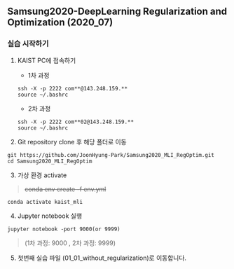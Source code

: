 ## Samsung2020-DeepLearning Regularization and Optimization (2020_07)

### 실습 시작하기

1. KAIST PC에 접속하기
    - 1차 과정
    ```
    ssh -X -p 2222 com**@143.248.159.**
    source ~/.bashrc
    ```    
    - 2차 과정
    ```
    ssh -X -p 2222 com**02@143.248.159.**
    source ~/.bashrc
    ```
    


2. Git repository clone 후 해당 폴더로 이동 
```
git https://github.com/JoonHyung-Park/Samsung2020_MLI_RegOptim.git
cd Samsung2020_MLI_RegOptim
```

3. 가상 환경 activate

> ~~conda env create -f env.yml~~
```
conda activate kaist_mli
```

4. Jupyter notebook 실행
```
jupyter notebook -port 9000(or 9999)
```
> (1차 과정: 9000 , 2차 과정: 9999)

5. 첫번째 실습 파일 (01_01_without_regularization)로 이동합니다. 

